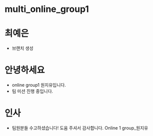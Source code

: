 # multi_online_group1

# 최예은
- 브랜치 생성

# 안녕하세요
- online group1 원지유입니다.
- 팀 미션 진행 중입니다.


# 인사
- 팀원분들 수고하셨습니다! 도움 주셔서 감사합니다. Online 1 group_원지유